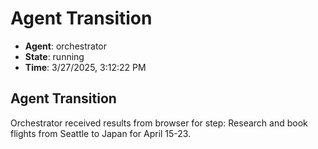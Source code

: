 # Agent Transition

- **Agent**: orchestrator
- **State**: running
- **Time**: 3/27/2025, 3:12:22 PM

## Agent Transition

Orchestrator received results from browser for step: Research and book flights from Seattle to Japan for April 15-23.

